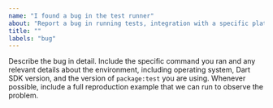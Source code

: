 ```yaml
---
name: "I found a bug in the test runner"
about: "Report a bug in running tests, integration with a specific platform, or any behavior of 'package:test'."
title: ""
labels: "bug"
---
```

Describe the bug in detail.
Include the specific command you ran and any relevant details about the
environment, including operating system, Dart SDK version, and the version of
`package:test` you are using.
Whenever possible, include a full reproduction example that we can run to
observe the problem.
